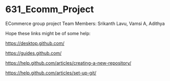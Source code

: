 # 631_Ecomm_Project
ECommerce group project
Team Members: Srikanth Lavu, Vamsi A, Adithya

Hope these links might be of some help:

https://desktop.github.com/

https://guides.github.com/

https://help.github.com/articles/creating-a-new-repository/

https://help.github.com/articles/set-up-git/
